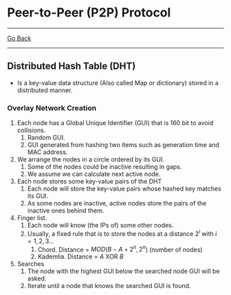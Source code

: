 # Peer-to-Peer (P2P) Protocol
---
[Go Back](UNIOVI/3S2_DistSys/README.md)

---
## Distributed Hash Table (DHT)
- Is a key-value data structure (Also called Map or dictionary) stored in a distributed manner.
### Overlay Network Creation
1. Each node has a Global Unique Identifier (GUI) that is 160 bit to avoid collisions.
	1. Random GUI.
	2. GUI generated from hashing two items such as generation time and MAC address.
2. We arrange the nodes in a circle ordered by its GUI.
	1. Some of the nodes could be inactive resulting in gaps.
	2. We assume we can calculate next active node.
3. Each node stores some key-value pairs of the DHT
	1. Each node will store the key-value pairs whose hashed key matches its GUI.
	2. As some nodes are inactive, active nodes store the pairs of the inactive ones behind them.
4. Finger list.
	1. Each node will know (the IPs of) some other nodes.
	2. Usually, a fixed rule that is to store the nodes at a distance $2^i$ with $i = 1, 2, 3 ...$
		1. Chord. Distance = $MOD(B-A+2^n, 2^n$) (number of nodes)
		2. Kademlia. Distance = $A$ XOR $B$
5. Searches
	1. The node with the highest GUI below the searched node GUI will be asked.
	2. Iterate until a node that knows the searched GUI is found.